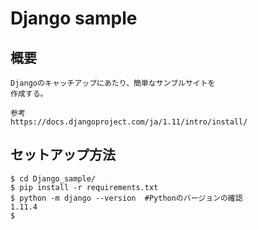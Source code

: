 # Django sample

## 概要
```
Djangoのキャッチアップにあたり、簡単なサンプルサイトを
作成する。

参考
https://docs.djangoproject.com/ja/1.11/intro/install/
```

## セットアップ方法
```
$ cd Django_sample/
$ pip install -r requirements.txt
$ python -m django --version  #Pythonのバージョンの確認
1.11.4
$
```
